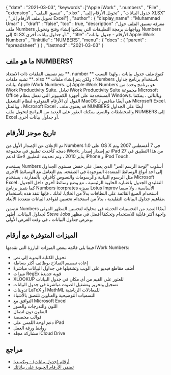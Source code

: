 {
  "date" : "2021-03-03",
  "keywords" :["Apple iWork" , ".numbers" , "File" , "extension" , "تنسيق الملف" , ".xlsx" , "جدول البيانات" , "تحويل الأرقام إلى XLSX" , "تحويل ملف الأرقام إلى Excel"] ,
  "author" : {
    "display_name" : "Muhammad Umar"
} ,
  "draft" : "false",
  "toc" : true,
  "description" :"معرفة تنسيق الملف حول ملف Numbers وواجهات برمجة التطبيقات التي يمكنها إنشاء وفتح وتحويل Numbers إلى XLSX أو جداول بيانات أخرى." ,
  "title" :"الأرقام - جدول بيانات Apple iWork Numbers" ,
  "linktitle" : "NUMBERS",
  "menu" : {
    "docs" : {
      "parent" : "spreadsheet"
}
} ,
  "lastmod" : "2021-03-03"
}

## ما هو ملف NUMBERS؟ ##

يتم تصنيف الملفات ذات الامتداد **. number ** كنوع ملف جدول بيانات ، ولهذا السبب تشبه ملفات **. xlsx ** ؛ ولكن يتم إنشاء ملفات Numbers باستخدام برنامج جداول بيانات Apple iWork Numbers. إن Apple iWork Numbers هو برنامج وحدة من iWork Productivity Suite. تعادل iWork Productivity Suite مجموعة Microsoft Office المستخدمة على أجهزة الكمبيوتر التي تعمل بنظام Windows. وبالتالي ، يمكننا القول أن الأرقام المتوفرة لنظام التشغيل MacOS هي أيضًا منافس لـ Microsoft Excel. وبالمثل ، Microsoft Excel ، قد يحتوي ملف NUMBERS أيضًا على الجداول والمخططات والصيغ. يمكنك العثور على العديد من البرامج لتحويل ملف NUMBERS إلى Excel أو جداول بيانات أخرى.


## تاريخ موجز للأرقام ##

تم الإعلان عن الإصدار الأول من Numbers 1.0 على OS X في 7 أغسطس 2007 وتم دمجه كأحدث تطبيق في مجموعة iWork. تم إصدار إصدار iPad من هذا التطبيق في 27 يناير 2010 ، وتم تحديث التطبيق لاحقًا لدعم iPhone و iPod Touch.

يستخدم Numbers أسلوب "لوحة الرسم الحر" الذي يعمل على خفض مستوى الجداول إلى أحد أنواع الوسائط المتعددة الموجودة في الصفحة. يتم التعامل مع الوسائط الأخرى مثل الرسوم البيانية والرسومات والنصوص كأقران. بالمقارنة ، يستخدم Microsoft Excel التقليدي الجدول باعتباره الحاوية الرئيسية ، مع وضع وسائط أخرى داخل الجدول. كما يتميز برنامج Numbers icorprates بميزة Lotus Improv الأساسية ، ولا سيما استخدام الصيغ القائمة على النطاقات بدلاً من الخلايا. لذلك ، فإنها تنفذ هذه باستخدام مفاهيم جداول البيانات التقليدية ، بدلاً من استخدام تحسين لقواعد البيانات متعددة الأبعاد.

تتضمن Numbers أيضًا العديد من التحسينات الحديثة في محاولة لتحسين المظهر المرئي لجداول البيانات. أظهر Steve Jobs واجهة أكثر قابلية للاستخدام وتحكمًا أفضل في مظهر وعرض جداول البيانات ، في وقت العرض الأولي.

## الميزات المتوفرة مع أرقام ##
فيما يلي قائمة ببعض الميزات البارزة التي تقدمها IWork Numbers:

- تحويل الكتابة اليدوية إلى نص
- إعادة تصميم النماذج بوظائف أكثر بساطة
- أضف مقاطع فيديو على الويب وتشغيلها في جداول البيانات مباشرةً
- ميزات RegEx قوية جديدة
- XLOOKUP للعثور على القيم من أي مكان في جدول البيانات
- تسجيل وتحرير وتشغيل الصوت مباشرة في جدول البيانات
- تدوينات LaTeX أو MathML للمعادلات الرياضية
- التسميات التوضيحية والعناوين تلتصق بالأشياء
- التوافق مع Microsoft Excel
- اللون والتدرجات والصور
- التعاون دون اتصال
- قوالب مخصصة
- دعم لوحة اللمس على iPad
- روابط ورقة العمل
- مشاركة مجلد iCloud Drive


## مراجع ##

* [أرقام (جدول بيانات) - ويكيبيديا](https://en.wikipedia.org/wiki/Numbers_(spreadsheet))
* [تضفي الأرقام الحيوية على بياناتك](https://www.apple.com/numbers/)


